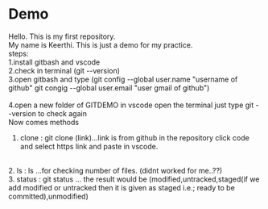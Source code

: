 # Demo
Hello. This is my first repository.
<br>
My name is Keerthi. This is just a demo for my practice.
<br>
steps:
<br>
1.install gitbash and vscode
<br>
2.check in terminal (git --version)
<br>
3.open gitbash and type (git config --global user.name "username of github"
                        git congig --global user.email "user gmail of github")
<br>                     
4.open a new folder of GITDEMO in vscode open the terminal just type git --version to check again 
<br>
Now comes methods 
<br>
1. clone : git clone (link)...link is from github in the repository click code and select https link and paste in vscode.
<br>
2. ls : ls ...for checking number of files. (didnt worked for me..??)
<br>
3. status : git status ... the result would be (modified,untracked,staged(if we add modified or untracked then it is given as staged i.e.; ready to be committed),unmodified)
